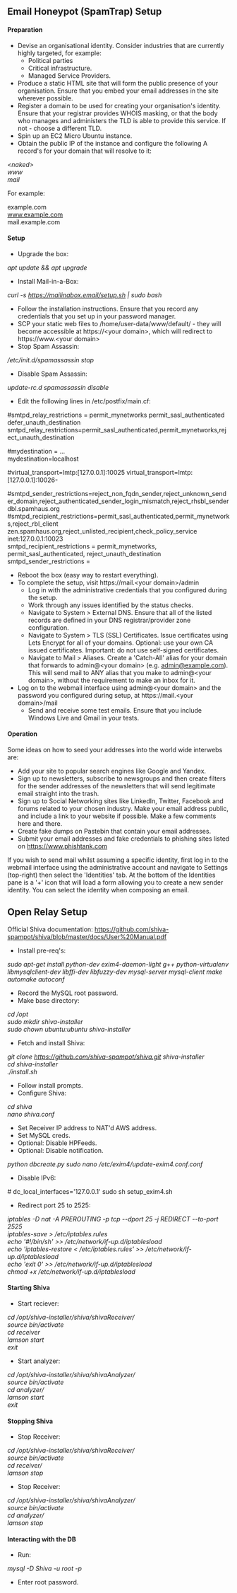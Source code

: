 ## Email Honeypot (SpamTrap) Setup ##

#### Preparation ####
- Devise an organisational identity. Consider industries that are currently highly targeted, for example:
    - Political parties
    - Critical infrastructure.
    - Managed Service Providers.
- Produce a static HTML site that will form the public presence of your organisation. Ensure that you embed your email addresses in the site wherever possible.
- Register a domain to be used for creating your organisation's identity. Ensure that your registrar provides WHOIS masking, or that the body who manages and administers the TLD is able to provide this service. If not - choose a different TLD.
- Spin up an EC2 Micro Ubuntu instance.
- Obtain the public IP of the instance and configure the following A record's for your domain that will resolve to it:

*\<naked\>  
www  
mail*

For example:

example.com  
www.example.com  
mail.example.com

#### Setup ####
- Upgrade the box:

*apt update && apt upgrade*

- Install Mail-in-a-Box:

*curl -s https://mailinabox.email/setup.sh | sudo bash*

- Follow the installation instructions. Ensure that you record any credentials that you set up in your password manager.
- SCP your static web files to /home/user-data/www/default/ - they will become accessible at https://\<your domain\>, which will redirect to https://www.\<your domain\>
- Stop Spam Assassin:

*/etc/init.d/spamassassin stop*

- Disable Spam Assassin:

*update-rc.d spamassassin disable*

- Edit the following lines in /etc/postfix/main.cf:

\#smtpd_relay_restrictions = permit_mynetworks permit_sasl_authenticated defer_unauth_destination    
smtpd_relay_restrictions=permit_sasl_authenticated,permit_mynetworks,reject_unauth_destination

\#mydestination = ...  
mydestination=localhost

\#virtual_transport=lmtp:\[127.0.0.1\]:10025
virtual_transport=lmtp:\[127.0.0.1\]:10026-

\#smtpd_sender_restrictions=reject_non_fqdn_sender,reject_unknown_sender_domain,reject_authenticated_sender_login_mismatch,reject_rhsbl_sender dbl.spamhaus.org
\#smtpd_recipient_restrictions=permit_sasl_authenticated,permit_mynetworks,reject_rbl_client zen.spamhaus.org,reject_unlisted_recipient,check_policy_service inet:127.0.0.1:10023  
smtpd_recipient_restrictions = permit_mynetworks, permit_sasl_authenticated, reject_unauth_destination
smtpd_sender_restrictions = 

- Reboot the box (easy way to restart everything).
- To complete the setup, visit https://mail.\<your domain\>/admin
    - Log in with the administrative credentials that you configured during the setup.
    - Work through any issues identified by the status checks.
    - Navigate to System > External DNS. Ensure that all of the listed records are defined in your DNS registrar/provider zone configuration.
    - Navigate to System > TLS (SSL) Certificates. Issue certificates using Lets Encrypt for all of your domains. Optional: use your own CA issued certificates. Important: do not use self-signed certificates.
    - Navigate to Mail > Aliases. Create a 'Catch-All' alias for your domain that forwards to admin@\<your domain\> (e.g. admin@example.com). This will send mail to ANY alias that you make to admin@\<your domain\>, without the requirement to make an inbox for it.
- Log on to the webmail interface using admin@\<your domain\> and the password you configured during setup, at https://mail.\<your domain\>/mail
    - Send and receive some test emails. Ensure that you include Windows Live and Gmail in your tests.

#### Operation ####
Some ideas on how to seed your addresses into the world wide interwebs are:

- Add your site to popular search engines like Google and Yandex.
- Sign up to newsletters, subscribe to newsgroups and then create filters for the sender addresses of the newsletters that will send legitimate email straight into the trash.
- Sign up to Social Networking sites like LinkedIn, Twitter, Facebook and forums related to your chosen industry. Make your email address public, and include a link to your website if possible. Make a few comments here and there.
- Create fake dumps on Pastebin that contain your email addresses.
- Submit your email addresses and fake credentials to phishing sites listed on https://www.phishtank.com

If you wish to send mail whilst assuming a specific identity, first log in to the webmail interface using the administrative account and navigate to Settings (top-right) then select the 'Identities' tab. At the bottom of the Identities pane is a '+' icon that will load a form allowing you to create a new sender identity. You can select the identity when composing an email.


## Open Relay Setup ##

Official Shiva documentation: https://github.com/shiva-spampot/shiva/blob/master/docs/User%20Manual.pdf

- Install pre-req's:

*sudo apt-get install python-dev exim4-daemon-light g++ python-virtualenv libmysqlclient-dev libffi-dev libfuzzy-dev mysql-server mysql-client make automake autoconf*

- Record the MySQL root password.
- Make base directory:

*cd /opt  
sudo mkdir shiva-installer  
sudo chown ubuntu:ubuntu shiva-installer*

- Fetch and install Shiva:

*git clone https://github.com/shiva-spampot/shiva.git   shiva-installer  
cd shiva-installer  
./install.sh*

- Follow install prompts.
- Configure Shiva:

*cd shiva  
nano shiva.conf*

- Set Receiver IP address to NAT'd AWS address.
- Set MySQL creds.
- Optional: Disable HPFeeds.
- Optional: Disable notification.

*python dbcreate.py
sudo nano /etc/exim4/update-exim4.conf.conf*

- Disable IPv6:  

\# dc_local_interfaces='127.0.0.1'
sudo sh setup_exim4.sh

- Redirect port 25 to 2525:

*iptables -D nat -A PREROUTING -p tcp --dport 25 -j REDIRECT --to-port 2525  
iptables-save > /etc/iptables.rules  
echo '#!/bin/sh' >> /etc/network/if-up.d/iptablesload   
echo 'iptables-restore < /etc/iptables.rules' >> /etc/network/if-up.d/iptablesload  
echo 'exit 0' >> /etc/network/if-up.d/iptablesload  
chmod +x /etc/network/if-up.d/iptablesload*

#### Starting Shiva ####
- Start reciever:

*cd /opt/shiva-installer/shiva/shivaReceiver/  
source bin/activate  
cd receiver  
lamson start  
exit*

- Start analyzer:

*cd /opt/shiva-installer/shiva/shivaAnalyzer/  
source bin/activate  
cd analyzer/  
lamson start  
exit*

#### Stopping Shiva ####
- Stop Receiver:

*cd /opt/shiva-installer/shiva/shivaReceiver/  
source bin/activate  
cd receiver/  
lamson stop* 

- Stop Receiver:

*cd /opt/shiva-installer/shiva/shivaAnalyzer/  
source bin/activate  
cd analyzer/  
lamson stop*

#### Interacting with the DB ####
- Run:

*mysql -D Shiva -u root -p*

- Enter root password.
